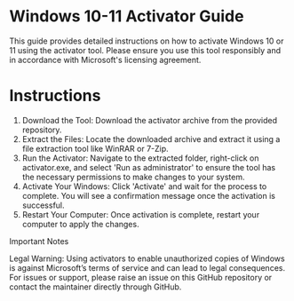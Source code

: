 # Windows 10-11 Activator Guide
This guide provides detailed instructions on how to activate Windows 10 or 11 using the activator tool. Please ensure you use this tool responsibly and in accordance with Microsoft's licensing agreement.

# Instructions
1) Download the Tool:
Download the activator archive from the provided repository. 
2) Extract the Files:
Locate the downloaded archive and extract it using a file extraction tool like WinRAR or 7-Zip.
3) Run the Activator:
Navigate to the extracted folder, right-click on activator.exe, and select 'Run as administrator' to ensure the tool has the necessary permissions to make changes to your system.
4) Activate Your Windows:
Click 'Activate' and wait for the process to complete. You will see a confirmation message once the activation is successful.
5) Restart Your Computer:
Once activation is complete, restart your computer to apply the changes.

Important Notes

Legal Warning: Using activators to enable unauthorized copies of Windows is against Microsoft’s terms of service and can lead to legal consequences. 
For issues or support, please raise an issue on this GitHub repository or contact the maintainer directly through GitHub.
